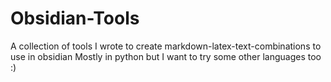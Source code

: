 # Obsidian-Tools
A collection of tools I wrote to create markdown-latex-text-combinations to use in obsidian
Mostly in python but I want to try some other languages too :)
